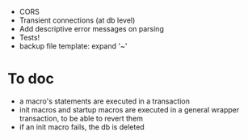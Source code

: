 - CORS
- Transient connections (at db level)
- Add descriptive error messages on parsing
- Tests!
- backup file template: expand '~'

# To doc

- a macro's statements are executed in a transaction
- init macros and startup macros are executed in a general wrapper transaction, to be able to revert them
- if an init macro fails, the db is deleted